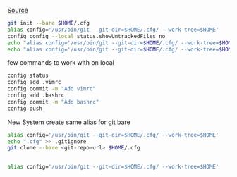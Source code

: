 [Source](https://www.atlassian.com/git/tutorials/dotfiles)

```bash
git init --bare $HOME/.cfg
alias config='/usr/bin/git --git-dir=$HOME/.cfg/ --work-tree=$HOME'
config config --local status.showUntrackedFiles no
echo "alias config='/usr/bin/git --git-dir=$HOME/.cfg/ --work-tree=$HOME'" >> $HOME/.bashrc
echo "alias config='/usr/bin/git --git-dir=$HOME/.cfg/ --work-tree=$HOME'" >> $HOME/.zshrc
```

few commands to work with on local
```bash
config status
config add .vimrc
config commit -m "Add vimrc"
config add .bashrc
config commit -m "Add bashrc"
config push
```

New System
create same alias for git bare 
```bash
alias config='/usr/bin/git --git-dir=$HOME/.cfg/ --work-tree=$HOME'
echo ".cfg" >> .gitignore
git clone --bare <git-repo-url> $HOME/.cfg


alias config='/usr/bin/git --git-dir=$HOME/.cfg/ --work-tree=$HOME'
```

